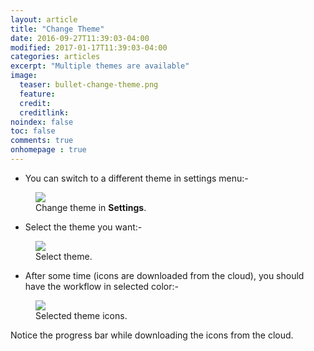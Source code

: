 ```yaml
---
layout: article
title: "Change Theme"
date: 2016-09-27T11:39:03-04:00
modified: 2017-01-17T11:39:03-04:00
categories: articles
excerpt: "Multiple themes are available"
image:
  teaser: bullet-change-theme.png
  feature:
  credit: 
  creditlink:
noindex: false
toc: false
comments: true
onhomepage : true
---
```


* You can switch to a different theme in settings menu:-

<figure>
	<img src="{{ site.url }}/images/change-theme1.jpg">
	<figcaption>Change theme in <b>Settings</b>.</figcaption>
</figure>

* Select the theme you want:-

<figure>
	<img src="{{ site.url }}/images/change-theme2.jpg">
	<figcaption>Select theme.</figcaption>
</figure>

* After some time (icons are downloaded from the cloud), you should have the workflow in selected color:-

<figure>
	<img src="{{ site.url }}/images/change-theme3.jpg">
	<figcaption>Selected theme icons.</figcaption>
</figure>

Notice the progress bar while downloading the icons from the cloud.